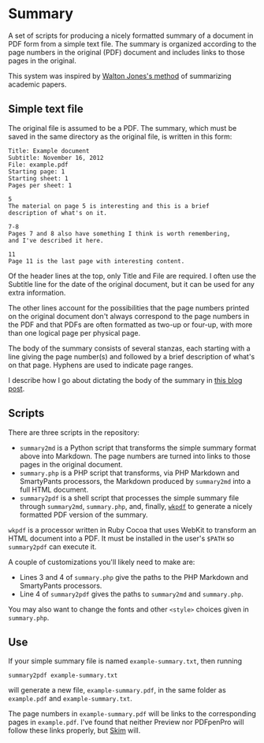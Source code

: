 # Summary #

A set of scripts for producing a nicely formatted summary of a document in PDF form from a simple text file. The summary is organized according to the page numbers in the original (PDF) document and includes links to those pages in the original.

This system was inspired by [Walton Jones's method][4] of summarizing academic papers.


## Simple text file ##

The original file is assumed to be a PDF. The summary, which must be saved in the same directory as the original file, is written in this form:

    Title: Example document
    Subtitle: November 16, 2012
    File: example.pdf
    Starting page: 1
    Starting sheet: 1
    Pages per sheet: 1
    
    5
    The material on page 5 is interesting and this is a brief
    description of what's on it.
    
    7-8
    Pages 7 and 8 also have something I think is worth remembering,
    and I've described it here.
    
    11
    Page 11 is the last page with interesting content.

Of the header lines at the top, only Title and File are required. I often use the Subtitle line for the date of the original document, but it can be used for any extra information.

The other lines account for the possibilities that the page numbers printed on the original document don't always correspond to the page numbers in the PDF and that PDFs are often formatted as two-up or four-up, with more than one logical page per physical page.

The body of the summary consists of several stanzas, each starting with a line giving the page number(s) and followed by a brief description of what's on that page. Hyphens are used to indicate page ranges.

I describe how I go about dictating the body of the summary in [this blog post][3]. 

## Scripts ##

There are three scripts in the repository:

* `summary2md` is a Python script that transforms the simple summary format above into Markdown. The page numbers are turned into links to those pages in the original document.
*  `summary.php` is a PHP script that transforms, via PHP Markdown and SmartyPants processors, the Markdown produced by `summary2md` into a full HTML document.
* `summary2pdf` is a shell script that processes the simple summary file through `summary2md`, `summary.php`, and, finally, [`wkpdf`][1] to generate a nicely formatted PDF version of the summary.

`wkpdf` is a processor written in Ruby Cocoa that uses WebKit to transform an HTML document into a PDF. It must be installed in the user's `$PATH` so `summary2pdf` can execute it.

A couple of customizations you'll likely need to make are:

* Lines 3 and 4 of `summary.php` give the paths to the PHP Markdown and SmartyPants processors.
* Line 4 of `summary2pdf` gives the paths to `summary2md` and `summary.php`.

You may also want to change the fonts and other `<style>` choices given in `summary.php`.


## Use ##

If your simple summary file is named `example-summary.txt`, then running

    summary2pdf example-summary.txt

will generate a new file, `example-summary.pdf`, in the same folder as `example.pdf` and `example-summary.txt`.

The page numbers in `example-summary.pdf` will be links to the corresponding pages in `example.pdf`. I've found that neither Preview nor PDFpenPro will follow these links properly, but [Skim][2] will.



[1]: http://plessl.github.com/wkpdf/
[2]: http://skim-app.sourceforge.net/
[3]: http://www.leancrew.com/all-this/2012/11/notes-on-notes/
[4]: http://drosophiliac.com/2012/09/an-academic-notetaking-workflow.html
